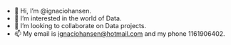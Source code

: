 - 👋 Hi, I’m @ignaciohansen.
- 👀 I’m interested in the world of Data.
- 💞️ I’m looking to collaborate on Data projects.
- 📫 My email is ignaciohansen@hotmail.com and my phone 1161906402.

<!---
ignaciohansen/ignaciohansen is a ✨ special ✨ repository because its `README.md` (this file) appears on your GitHub profile.
You can click the Preview link to take a look at your changes.
--->
